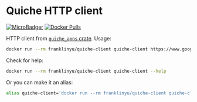 # Quiche HTTP client

[![MicroBadger](https://images.microbadger.com/badges/image/franklinyu/quiche-client.svg)](https://microbadger.com/images/franklinyu/quiche-client "Get your own image badge on microbadger.com")
[![Docker Pulls](https://img.shields.io/docker/pulls/franklinyu/quiche-client.svg)](https://hub.docker.com/r/franklinyu/quiche-client)

HTTP client from [`quiche_apps` crate][crate]. Usage:

```sh
docker run --rm franklinyu/quiche-client quiche-client https://www.google.com
```

[crate]: https://github.com/cloudflare/quiche/tree/0.6.0/tools/apps

Check for help:

```sh
docker run --rm franklinyu/quiche-client quiche-client --help
```

Or you can make it an alias:

```sh
alias quiche-client='docker run --rm franklinyu/quiche-client quiche-client'
```
